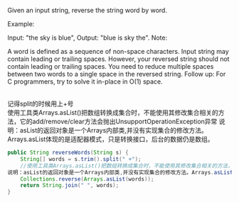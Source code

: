 Given an input string, reverse the string word by word.

Example:  

Input: "the sky is blue",
Output: "blue is sky the".
Note:

A word is defined as a sequence of non-space characters.
Input string may contain leading or trailing spaces. However, your reversed string should not contain leading or trailing spaces.
You need to reduce multiple spaces between two words to a single space in the reversed string.
Follow up: For C programmers, try to solve it in-place in O(1) space.

<br>记得split的时候用上+号
<br>使用工具类Arrays.asList()把数组转换成集合时，不能使用其修改集合相关的方法，它的add/remove/clear方法会抛出UnsupportOperationException异常
说明：asList的返回对象是一个Arrays内部类,并没有实现集合的修改方法。Arrays.asList体现的是适配器模式，只是转换接口，后台的数据仍是数组。
```java
public String reverseWords(String s) {
    String[] words = s.trim().split(" +");
    //使用工具类Arrays.asList()把数组转换成集合时，不能使用其修改集合相关的方法，它的add/remove/clear方法会抛出UnsupportOperationException异常
说明：asList的返回对象是一个Arrays内部类,并没有实现集合的修改方法。Arrays.asList体现的是适配器模式，只是转换接口，后台的数据仍是数组。
    Collections.reverse(Arrays.asList(words));
    return String.join(" ", words);
}
```
 
